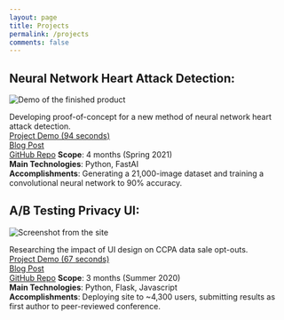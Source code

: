 ```yaml
---
layout: page
title: Projects
permalink: /projects
comments: false
---
```


## Neural Network Heart Attack Detection: 

![Demo of the finished product]({{site.baseurl}}/assets/images/heartnet1/preview.jpg)

Developing proof-of-concept for a new method of neural network heart attack detection.  
[Project Demo (94 seconds)](https://www.youtube.com/watch?v=EqAU-FRu6C4)  
[Blog Post](https://oapostrophe.github.io/heartnet/)  
[GitHub Repo](https://github.com/oapostrophe/ab-testing-privacy-ui)
**Scope**: 4 months (Spring 2021)  
**Main Technologies**: Python, FastAI  
**Accomplishments**: Generating a 21,000-image dataset and training a convolutional neural network to 90% accuracy.  


## A/B Testing Privacy UI:

![Screenshot from the site]({{site.baseurl}}/assets/images/ccpa1/preview.png)

Researching the impact of UI design on CCPA data sale opt-outs.  
[Project Demo (67 seconds)](https://www.youtube.com/watch?v=270LdQcHkQ4)  
[Blog Post](https://oapostrophe.github.io/ccpa-study/)  
[GitHub Repo](https://github.com/oapostrophe/ab-testing-privacy-ui)
**Scope**: 3 months (Summer 2020)  
**Main Technologies**: Python, Flask, Javascript  
**Accomplishments**: Deploying site to ~4,300 users, submitting results as first author to peer-reviewed conference.  
